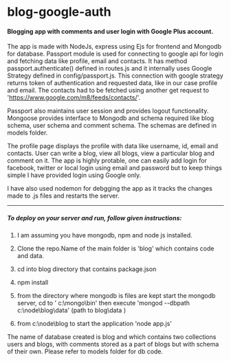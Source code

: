 # blog-google-auth
<h4>Blogging app with comments and user login with Google Plus account.</h4>

The app is made with NodeJs, express using Ejs for frontend and Mongodb for database.
Passport module is used for connecting to google api for login and fetching data like profile, email and contacts. It has method passport.authenticate() defined in routes.js and it internally uses Google Strategy defined in config/passport.js. This connection with google strategy returns token of authentication and requested data, like in our case profile and email. The contacts had to be fetched using another get request to 'https://www.google.com/m8/feeds/contacts/'.  

Passport also maintains user session and provides logout functionality. Mongoose provides interface to Mongodb and schema required like blog schema, user schema and comment schema. The schemas are defined in models folder. 

The profile page displays the profile with data like username, id, email and contacts. 
User can write a blog, view all blogs, view a particular blog and comment on it.
The app is highly protable, one can easily add login for facebook, twitter or local login using email and password but to keep things simple I have provided login using Google only.

I have also used nodemon for debgging the app as it tracks the changes made to .js files and restarts the server.
 
<hr>
<h5>To deploy on your server and run, follow given instructions:</h5>

1. I am assuming you have mongodb, npm and node js installed.

2. Clone the repo.Name of the main folder is 'blog' which contains code and data.

3. cd into blog directory that contains package.json

4. npm install
5. from the directory where mongodb is files are kept start
    the mongodb server, cd to ' c:\mongo\bin' then execute
    'mongod --dbpath c:\node\blog\data'   (path to blog\data )

6. from c:\node\blog to start the application
     'node app.js'


The name of database created is blog and which contains two collections
users and blogs, with comments stored as a part of blogs but with schema
of their own. Please refer to models folder for db code.



